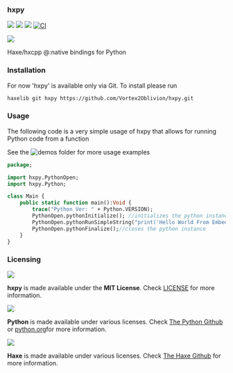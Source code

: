 ### hxpy


![](https://img.shields.io/github/repo-size/Vortex2Oblivion/hxpy) ![](https://badgen.net/github/open-issues/Vortex2Oblivion/hxpy) ![](https://badgen.net/badge/license/MIT/green)
[![CI](https://img.shields.io/github/actions/workflow/status/Vortex2Oblivion/hxpy/main.yml?branch=master&logo=github)](https://github.com/Vortex2Oblivion/hxpy/actions?query=workflow%3ACI)

![](https://raw.githubusercontent.com/Vortex2Oblivion/hxpy/master/assets/hxpy-logo.png)

Haxe/hxcpp @:native bindings for Python

### Installation

For now 'hxpy' is available only via Git. To install please run

```bash
haxelib git hxpy https://github.com/Vortex2Oblivion/hxpy.git
```

### Usage

The following code is a very simple usage of hxpy that allows for running Python code from a function

See the ![demos](https://github.com/Vortex2Oblivion/hxpy/tree/master/test/demos) folder for more usage examples

```haxe
package;

import hxpy.PythonOpen;
import hxpy.Python;

class Main {
	public static function main():Void {
        trace("Python Ver: " + Python.VERSION);
		PythonOpen.pythonInitialize(); //initializes the python instance
		PythonOpen.pythonRunSimpleString("print('Hello World From Embedded Python')"); //runs code
		PythonOpen.pythonFinalize();//closes the python instance
	}
}
```

### Licensing

![](https://raw.githubusercontent.com/Vortex2Oblivion/hxpy/master/assets/hxpy-logo.png)

**hxpy** is made available under the **MIT License**. Check [LICENSE](./LICENSE) for more information.

![](https://raw.githubusercontent.com/Vortex2Oblivion/hxpy/master/assets/python-logo.png)

**Python** is made available under various licenses. Check [The Python Github](https://github.com/python/cpython/blob/main/LICENSE) or [python.org](https://www.python.org/)for more information.

![](https://raw.githubusercontent.com/Vortex2Oblivion/hxpy/master/assets/haxe-logo.png)

**Haxe** is made available under various licenses. Check [The Haxe Github](https://github.com/HaxeFoundation/haxe#license) for more information.

